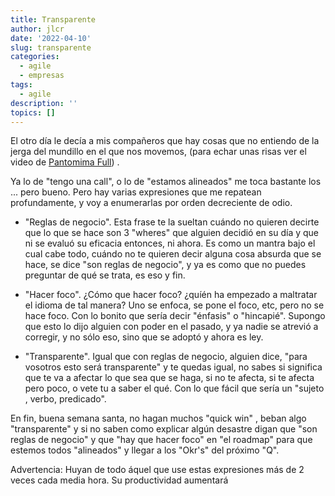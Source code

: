 ```yaml
---
title: Transparente
author: jlcr
date: '2022-04-10'
slug: transparente
categories:
  - agile
  - empresas
tags:
  - agile
description: ''
topics: []
---
```



El otro día le decía a mis compañeros que hay cosas que no entiendo de la jerga del mundillo en el que nos movemos, (para echar unas risas ver el video de [Pantomima Full](https://www.youtube.com/watch?v=skn2OeY4X9o)) . 


Ya lo de "tengo una call", o lo de "estamos alineados" me toca bastante los ... pero bueno. Pero hay varias expresiones que me repatean profundamente, y voy a enumerarlas por orden decreciente de odio. 

* "Reglas de negocio". Esta frase te la sueltan cuándo no quieren decirte que lo que se hace son 3 "wheres" que alguien decidió en su día y que ni se evaluó su eficacia entonces, ni ahora. Es como un mantra bajo el cual  cabe todo, cuándo no te quieren decir alguna cosa absurda que se hace, se dice "son reglas de negocio", y ya es como que no puedes preguntar de qué se trata, es eso y fin. 

* "Hacer foco". ¿Cómo que hacer foco? ¿quíén ha empezado a maltratar el idioma de tal manera? Uno se enfoca, se pone el foco, etc, pero no se hace foco. Con lo bonito que sería decir "énfasis" o "hincapié". Supongo que esto lo dijo alguien con poder en el pasado, y ya nadie se atrevió a corregir, y no sólo eso, sino que se adoptó y ahora es ley. 


* "Transparente". Igual que con reglas de negocio, alguien dice, "para vosotros esto será transparente" y te quedas igual, no sabes si significa que te va a afectar lo que sea que se haga, si no te afecta, si te afecta pero poco, o vete tu a saber el qué. Con lo que fácil que sería un "sujeto , verbo, predicado".


En fin, buena semana santa, no hagan muchos "quick win" , beban algo "transparente" y si no saben como explicar algún desastre digan que "son reglas de negocio" y que "hay que hacer foco" en "el roadmap" para que estemos todos "alineados" y llegar a los "Okr's" del próximo "Q". 

Advertencia: Huyan de todo áquel que use estas expresiones más de 2 veces cada media hora. Su productividad aumentará
